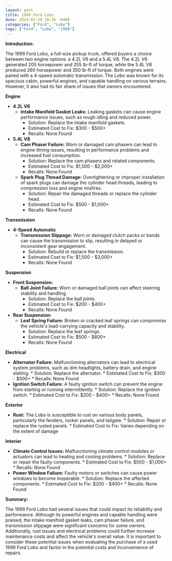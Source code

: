 ```yaml
---
layout: post
title: 1999 Ford Lobo
date: 2024-03-29 10:36 -0400
categories: ["Ford", "Lobo"]
tags: ["Ford", "Lobo", "1999"]
---
```

**Introduction:**

The 1999 Ford Lobo, a full-size pickup truck, offered buyers a choice between two engine options: a 4.2L V6 and a 5.4L V8. The 4.2L V6 generated 205 horsepower and 255 lb-ft of torque, while the 5.4L V8 produced 260 horsepower and 350 lb-ft of torque. Both engines were paired with a 4-speed automatic transmission. The Lobo was known for its spacious cabin, powerful engines, and capable handling on various terrains. However, it also had its fair share of issues that owners encountered.

**Engine**

* **4.2L V6**
    * **Intake Manifold Gasket Leaks:** Leaking gaskets can cause engine performance issues, such as rough idling and reduced power.
        * Solution: Replace the intake manifold gaskets.
        * Estimated Cost to Fix: $300 - $500+
        * Recalls: None Found
* **5.4L V8**
    * **Cam Phaser Failure:** Worn or damaged cam phasers can lead to engine timing issues, resulting in performance problems and increased fuel consumption.
        * Solution: Replace the cam phasers and related components.
        * Estimated Cost to Fix: $1,500 - $2,000+
        * Recalls: None Found
    * **Spark Plug Thread Damage:** Overtightening or improper installation of spark plugs can damage the cylinder head threads, leading to compression loss and engine misfires.
        * Solution: Repair the damaged threads or replace the cylinder head.
        * Estimated Cost to Fix: $500 - $1,000+
        * Recalls: None Found

**Transmission**

* **4-Speed Automatic**
    * **Transmission Slippage:** Worn or damaged clutch packs or bands can cause the transmission to slip, resulting in delayed or inconsistent gear engagement.
        * Solution: Rebuild or replace the transmission.
        * Estimated Cost to Fix: $1,500 - $3,000+
        * Recalls: None Found

**Suspension**

* **Front Suspension:**
    * **Ball Joint Failure:** Worn or damaged ball joints can affect steering stability and handling.
        * Solution: Replace the ball joints.
        * Estimated Cost to Fix: $200 - $400+
        * Recalls: None Found
* **Rear Suspension:**
    * **Leaf Spring Failure:** Broken or cracked leaf springs can compromise the vehicle's load-carrying capacity and stability.
        * Solution: Replace the leaf springs.
        * Estimated Cost to Fix: $500 - $800+
        * Recalls: None Found

**Electrical**

* **Alternator Failure:** Malfunctioning alternators can lead to electrical system problems, such as dim headlights, battery drain, and engine stalling.
        * Solution: Replace the alternator.
        * Estimated Cost to Fix: $300 - $500+
        * Recalls: None Found
* **Ignition Switch Failure:** A faulty ignition switch can prevent the engine from starting or running intermittently.
        * Solution: Replace the ignition switch.
        * Estimated Cost to Fix: $200 - $400+
        * Recalls: None Found

**Exterior**

* **Rust:** The Lobo is susceptible to rust on various body panels, particularly the fenders, rocker panels, and tailgate.
        * Solution: Repair or replace the rusted panels.
        * Estimated Cost to Fix: Varies depending on the extent of damage

**Interior**

* **Climate Control Issues:** Malfunctioning climate control modules or actuators can lead to heating and cooling problems.
        * Solution: Replace or repair the faulty components.
        * Estimated Cost to Fix: $500 - $1,000+
        * Recalls: None Found
* **Power Window Failure:** Faulty motors or switches can cause power windows to become inoperable.
        * Solution: Replace the affected components.
        * Estimated Cost to Fix: $200 - $400+
        * Recalls: None Found

**Summary:**

The 1999 Ford Lobo had several issues that could impact its reliability and performance. Although its powerful engines and capable handling were praised, the intake manifold gasket leaks, cam phaser failure, and transmission slippage were significant concerns for some owners. Additionally, rust issues and electrical problems could further increase maintenance costs and affect the vehicle's overall value. It is important to consider these potential issues when evaluating the purchase of a used 1999 Ford Lobo and factor in the potential costs and inconvenience of repairs.
